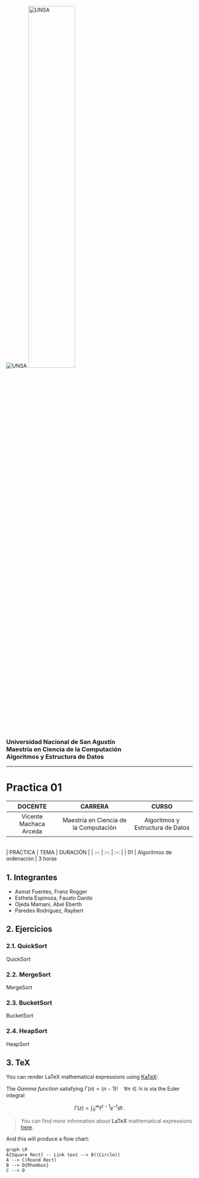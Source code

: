 ![UNSA](https://github.com/UNSA-MCC-2022/MCC_Algoritmos_2022/blob/main/logo_unsa.jpg)
<img src="https://github.com/UNSA-MCC-2022/MCC_Algoritmos_2022/blob/main/logo_unsa.jpg" alt="UNSA" width="50%"/>

### Universidad Nacional de San Agustín <br/> Maestría en Ciencia de la Computación <br/>  Algoritmos y Estructura de Datos
<hr/>

# Practica 01

| DOCENTE | CARRERA | CURSO |
| :-: | :-: | :-: |
| Vicente Machaca Arceda | Maestría en Ciencia de la Computación | Algoritmos y Estructura de Datos |
<br/>
| PRÁCTICA | TEMA | DURACIÓN |
| :-: | :-: | :-: |
| 01 | Algoritmos de ordenación | 3 horas

## 1. Integrantes
- Asmat Fuentes, Franz Rogger
- Esthela Espinoza, Fausto Danilo
- Ojeda Mamani, Abel Eberth
- Paredes Rodriguez, Raybert


## 2. Ejercicios

### 2.1. QuickSort

QuickSort

### 2.2. MergeSort

MergeSort

### 2.3. BucketSort

BucketSort

### 2.4. HeapSort

HeapSort




## 3. TeX

You can render LaTeX mathematical expressions using [KaTeX](https://khan.github.io/KaTeX/):

The *Gamma function* satisfying $\Gamma(n) = (n-1)!\quad\forall n\in\mathbb N$ is via the Euler integral

$$
\Gamma(z) = \int_0^\infty t^{z-1}e^{-t}dt\,.
$$

> You can find more information about **LaTeX** mathematical expressions [here](http://meta.math.stackexchange.com/questions/5020/mathjax-basic-tutorial-and-quick-reference).



And this will produce a flow chart:

```mermaid
graph LR
A[Square Rect] -- Link text --> B((Circle))
A --> C(Round Rect)
B --> D{Rhombus}
C --> D
```